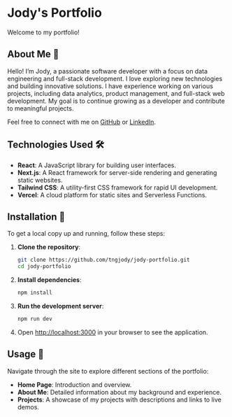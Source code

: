 # Jody's Portfolio

Welcome to my portfolio!

## About Me 👋

Hello! I’m Jody, a passionate software developer with a focus on data engineering and full-stack development. I love exploring new technologies and building innovative solutions. I have experience working on various projects, including data analytics, product management, and full-stack web development. My goal is to continue growing as a developer and contribute to meaningful projects.

Feel free to connect with me on [GitHub](https://github.com/tngjody) or [LinkedIn](https://www.linkedin.com/in/jodytng/).

## Technologies Used 🛠️

- **React**: A JavaScript library for building user interfaces.
- **Next.js**: A React framework for server-side rendering and generating static websites.
- **Tailwind CSS**: A utility-first CSS framework for rapid UI development.
- **Vercel**: A cloud platform for static sites and Serverless Functions.

## Installation 🚀

To get a local copy up and running, follow these steps:

1. **Clone the repository**:
   ```bash
   git clone https://github.com/tngjody/jody-portfolio.git
   cd jody-portfolio
   ```

2. **Install dependencies**:
   ```bash
   npm install
   ```

3. **Run the development server**:
   ```bash
   npm run dev
   ```

4. Open [http://localhost:3000](http://localhost:3000) in your browser to see the application.

## Usage 📄

Navigate through the site to explore different sections of the portfolio:

- **Home Page**: Introduction and overview.
- **About Me**: Detailed information about my background and experience.
- **Projects**: A showcase of my projects with descriptions and links to live demos.

